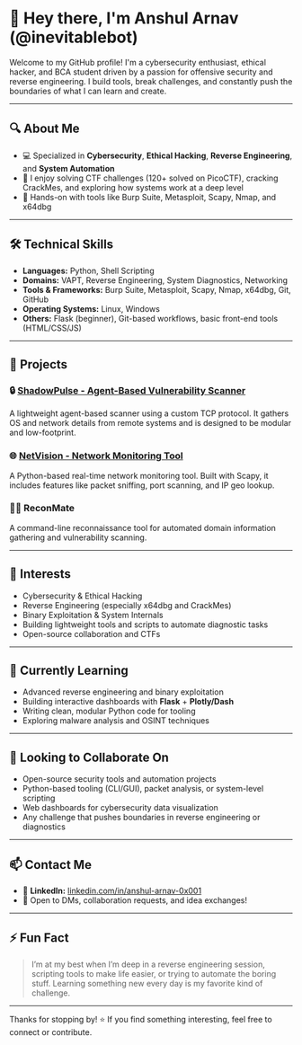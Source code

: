# 👋 Hey there, I'm Anshul Arnav (@inevitablebot)

Welcome to my GitHub profile! I'm a cybersecurity enthusiast, ethical hacker, and BCA student driven by a passion for offensive security and reverse engineering. I build tools, break challenges, and constantly push the boundaries of what I can learn and create.

---

## 🔍 About Me
  
- 💻 Specialized in **Cybersecurity**, **Ethical Hacking**, **Reverse Engineering**, and **System Automation**
- 🧠 I enjoy solving CTF challenges (120+ solved on PicoCTF), cracking CrackMes, and exploring how systems work at a deep level
- 🧰 Hands-on with tools like Burp Suite, Metasploit, Scapy, Nmap, and x64dbg

---

## 🛠️ Technical Skills

- **Languages:** Python, Shell Scripting
- **Domains:** VAPT, Reverse Engineering, System Diagnostics, Networking
- **Tools & Frameworks:** Burp Suite, Metasploit, Scapy, Nmap, x64dbg, Git, GitHub
- **Operating Systems:** Linux, Windows
- **Others:** Flask (beginner), Git-based workflows, basic front-end tools (HTML/CSS/JS)

---

## 🚀 Projects

### 🔒 [ShadowPulse - Agent-Based Vulnerability Scanner](https://github.com/inevitablebot/ShadowPulse)
A lightweight agent-based scanner using a custom TCP protocol. It gathers OS and network details from remote systems and is designed to be modular and low-footprint.

### 🌐 [NetVision - Network Monitoring Tool](https://github.com/inevitablebot/netvision)
A Python-based real-time network monitoring tool. Built with Scapy, it includes features like packet sniffing, port scanning, and IP geo lookup.

### 🕵️‍♂️ ReconMate
A command-line reconnaissance tool for automated domain information gathering and vulnerability scanning.

---

## 🎯 Interests

- Cybersecurity & Ethical Hacking  
- Reverse Engineering (especially x64dbg and CrackMes)  
- Binary Exploitation & System Internals  
- Building lightweight tools and scripts to automate diagnostic tasks  
- Open-source collaboration and CTFs

---

## 🌱 Currently Learning

- Advanced reverse engineering and binary exploitation  
- Building interactive dashboards with **Flask** + **Plotly/Dash**  
- Writing clean, modular Python code for tooling  
- Exploring malware analysis and OSINT techniques

---

## 🤝 Looking to Collaborate On

- Open-source security tools and automation projects  
- Python-based tooling (CLI/GUI), packet analysis, or system-level scripting  
- Web dashboards for cybersecurity data visualization  
- Any challenge that pushes boundaries in reverse engineering or diagnostics

---

## 📫 Contact Me

- 🔗 **LinkedIn:** [linkedin.com/in/anshul-arnav-0x001](https://www.linkedin.com/in/anshul-arnav-0x001)  
- 💬 Open to DMs, collaboration requests, and idea exchanges!

---

## ⚡ Fun Fact

> I’m at my best when I’m deep in a reverse engineering session, scripting tools to make life easier, or trying to automate the boring stuff. Learning something new every day is my favorite kind of challenge.

---

Thanks for stopping by! ⭐ If you find something interesting, feel free to connect or contribute.
